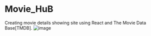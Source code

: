 # Movie_HuB
Creating movie details showing site using React and The Movie Data Base[TMDB].
![image](https://github.com/Shijin65/Movie_HuB/assets/137021058/370162f5-ae39-470d-98fe-3a0772bb0951)

